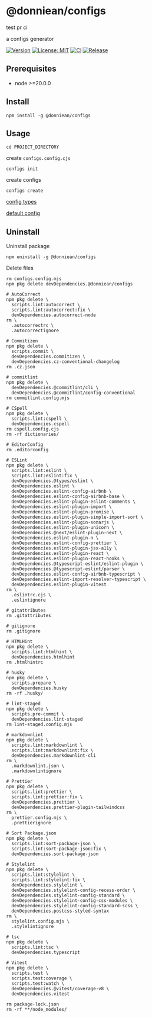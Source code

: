 # @donniean/configs

test pr ci

a configs generator

[![Version](https://img.shields.io/npm/v/@donniean/configs.svg)](https://www.npmjs.com/package/@donniean/configs) [![License: MIT](https://img.shields.io/github/license/donniean/configs)](https://github.com/donniean/configs/blob/master/LICENSE) [![CI](https://github.com/donniean/configs/actions/workflows/ci.yml/badge.svg)](https://github.com/donniean/configs/actions/workflows/ci.yml) [![Release](https://github.com/donniean/configs/actions/workflows/release.yml/badge.svg)](https://github.com/donniean/configs/actions/workflows/release.yml)

## Prerequisites

- node >=20.0.0

## Install

```shell
npm install -g @donniean/configs
```

## Usage

```shell
cd PROJECT_DIRECTORY
```

create `configs.config.cjs`

```shell
configs init
```

create configs

```shell
configs create
```

[config types](src/types/configs-config.ts)

[default config](src/constants/configs-config.ts)

## Uninstall

Uninstall package

```shell
npm uninstall -g @donniean/configs
```

Delete files

```shell
rm configs.config.mjs
npm pkg delete devDependencies.@donniean/configs

# AutoCorrect
npm pkg delete \
  scripts.lint:autocorrect \
  scripts.lint:autocorrect:fix \
  devDependencies.autocorrect-node
rm \
  .autocorrectrc \
  .autocorrectignore

# Commitizen
npm pkg delete \
  scripts.commit \
  devDependencies.commitizen \
  devDependencies.cz-conventional-changelog
rm .cz.json

# commitlint
npm pkg delete \
  devDependencies.@commitlint/cli \
  devDependencies.@commitlint/config-conventional
rm commitlint.config.mjs

# CSpell
npm pkg delete \
  scripts.lint:cspell \
  devDependencies.cspell
rm cspell.config.cjs
rm -rf dictionaries/

# EditorConfig
rm .editorconfig

# ESLint
npm pkg delete \
  scripts.lint:eslint \
  scripts.lint:eslint:fix \
  devDependencies.@types/eslint \
  devDependencies.eslint \
  devDependencies.eslint-config-airbnb \
  devDependencies.eslint-config-airbnb-base \
  devDependencies.eslint-plugin-eslint-comments \
  devDependencies.eslint-plugin-import \
  devDependencies.eslint-plugin-promise \
  devDependencies.eslint-plugin-simple-import-sort \
  devDependencies.eslint-plugin-sonarjs \
  devDependencies.eslint-plugin-unicorn \
  devDependencies.@next/eslint-plugin-next \
  devDependencies.eslint-plugin-n \
  devDependencies.eslint-config-prettier \
  devDependencies.eslint-plugin-jsx-a11y \
  devDependencies.eslint-plugin-react \
  devDependencies.eslint-plugin-react-hooks \
  devDependencies.@typescript-eslint/eslint-plugin \
  devDependencies.@typescript-eslint/parser \
  devDependencies.eslint-config-airbnb-typescript \
  devDependencies.eslint-import-resolver-typescript \
  devDependencies.eslint-plugin-vitest
rm \
  .eslintrc.cjs \
  .eslintignore

# gitattributes
rm .gitattributes

# gitignore
rm .gitignore

# HTMLHint
npm pkg delete \
  scripts.lint:htmlhint \
  devDependencies.htmlhint
rm .htmlhintrc

# husky
npm pkg delete \
  scripts.prepare \
  devDependencies.husky
rm -rf .husky/

# lint-staged
npm pkg delete \
  scripts.pre-commit \
  devDependencies.lint-staged
rm lint-staged.config.mjs

# markdownlint
npm pkg delete \
  scripts.lint:markdownlint \
  scripts.lint:markdownlint:fix \
  devDependencies.markdownlint-cli
rm \
  .markdownlint.json \
  .markdownlintignore

# Prettier
npm pkg delete \
  scripts.lint:prettier \
  scripts.lint:prettier:fix \
  devDependencies.prettier \
  devDependencies.prettier-plugin-tailwindcss
rm \
  prettier.config.mjs \
  .prettierignore

# Sort Package.json
npm pkg delete \
  scripts.lint:sort-package-json \
  scripts.lint:sort-package-json:fix \
  devDependencies.sort-package-json

# Stylelint
npm pkg delete \
  scripts.lint:stylelint \
  scripts.lint:stylelint:fix \
  devDependencies.stylelint \
  devDependencies.stylelint-config-recess-order \
  devDependencies.stylelint-config-standard \
  devDependencies.stylelint-config-css-modules \
  devDependencies.stylelint-config-standard-scss \
  devDependencies.postcss-styled-syntax
rm \
  stylelint.config.mjs \
  .stylelintignore

# tsc
npm pkg delete \
  scripts.lint:tsc \
  devDependencies.typescript

# Vitest
npm pkg delete \
  scripts.test \
  scripts.test:coverage \
  scripts.test:watch \
  devDependencies.@vitest/coverage-v8 \
  devDependencies.vitest

rm package-lock.json
rm -rf **/node_modules/
```
